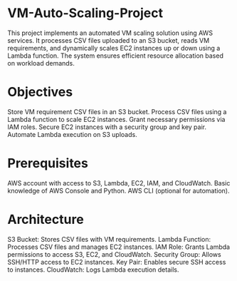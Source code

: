 # VM-Auto-Scaling-Project
This project implements an automated VM scaling solution using AWS services. It processes CSV files uploaded to an S3 bucket, reads VM requirements, and dynamically scales EC2 instances up or down using a Lambda function. The system ensures efficient resource allocation based on workload demands.
# Objectives
Store VM requirement CSV files in an S3 bucket.
Process CSV files using a Lambda function to scale EC2 instances.
Grant necessary permissions via IAM roles.
Secure EC2 instances with a security group and key pair.
Automate Lambda execution on S3 uploads.

# Prerequisites
AWS account with access to S3, Lambda, EC2, IAM, and CloudWatch.
Basic knowledge of AWS Console and Python.
AWS CLI (optional for automation).

# Architecture
S3 Bucket: Stores CSV files with VM requirements.
Lambda Function: Processes CSV files and manages EC2 instances.
IAM Role: Grants Lambda permissions to access S3, EC2, and CloudWatch.
Security Group: Allows SSH/HTTP access to EC2 instances.
Key Pair: Enables secure SSH access to instances.
CloudWatch: Logs Lambda execution details.


